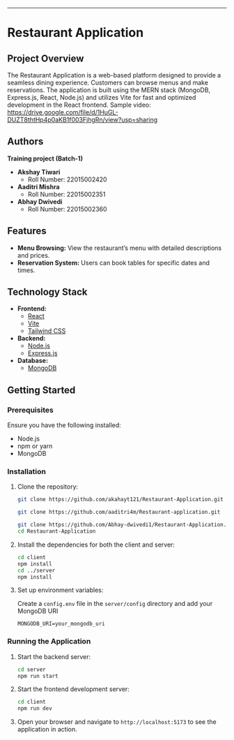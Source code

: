 

---

# Restaurant Application

## Project Overview

The Restaurant Application is a web-based platform designed to provide a seamless dining experience. Customers can browse menus and make reservations. The application is built using the MERN stack (MongoDB, Express.js, React, Node.js) and utilizes Vite for fast and optimized development in the React frontend.
Sample video: https://drive.google.com/file/d/1HuGL-DUZT8thtHp4p0aKB1f003FjhgRn/view?usp=sharing 

## Authors
   **Training project (Batch-1)**

- **Akshay Tiwari**
  - Roll Number: 22015002420
- **Aaditri Mishra**
  - Roll Number: 22015002351
- **Abhay Dwivedi**
  - Roll Number: 22015002360

## Features

- **Menu Browsing:** View the restaurant’s menu with detailed descriptions and prices.
- **Reservation System:** Users can book tables for specific dates and times.

## Technology Stack

- **Frontend:**
  - [React](https://reactjs.org/)
  - [Vite](https://vitejs.dev/)
  - [Tailwind CSS](https://tailwindcss.com/) 
- **Backend:**
  - [Node.js](https://nodejs.org/)
  - [Express.js](https://expressjs.com/)
- **Database:**
  - [MongoDB](https://www.mongodb.com/)

  

## Getting Started

### Prerequisites

Ensure you have the following installed:

- Node.js
- npm or yarn
- MongoDB

### Installation

1. Clone the repository:
   ```bash
   git clone https://github.com/akahayt121/Restaurant-Application.git
   
   git clone https://github.com/aaditri4m/Restaurant-application.git 

   git clone https://github.com/Abhay-dwivedi1/Restaurant-Application.git 
   cd Restaurant-Application
   ```

2. Install the dependencies for both the client and server:
   ```bash
   cd client
   npm install
   cd ../server
   npm install
   ```

3. Set up environment variables:

   Create a `config.env` file in the `server/config` directory and add your MongoDB URI 

   ```plaintext
   MONGODB_URI=your_mongodb_uri
   ```

### Running the Application

1. Start the backend server:
   ```bash
   cd server
   npm run start
   ```

2. Start the frontend development server:
   ```bash
   cd client
   npm run dev
   ```

3. Open your browser and navigate to `http://localhost:5173` to see the application in action.



